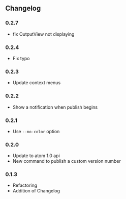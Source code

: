 ## Changelog

### 0.2.7

- fix OutputView not displaying

### 0.2.4

- Fix typo

### 0.2.3

- Update context menus

### 0.2.2

- Show a notification when publish begins

### 0.2.1

- Use `--no-color` option

### 0.2.0

- Update to atom 1.0 api
- New command to publish a custom version number

### 0.1.3

- Refactoring
- Addition of Changelog
